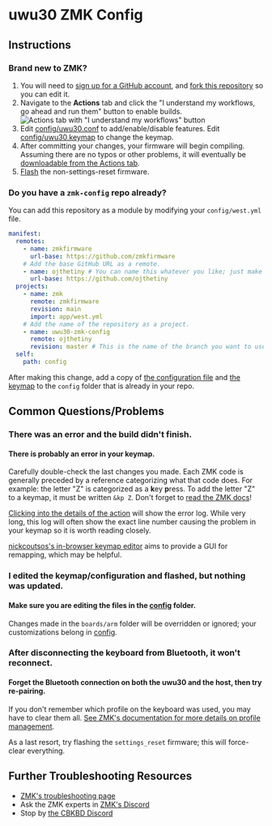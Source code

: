 # uwu30 ZMK Config

## Instructions

### Brand new to ZMK?

1. You will need to [sign up for a GitHub account](https://github.com/signup), and [fork this repository](https://docs.github.com/en/get-started/quickstart/fork-a-repo#forking-a-repository) so you can edit it.
2. Navigate to the **Actions** tab and click the "I understand my workflows, go ahead and run them" button to enable builds.
   ![Actions tab with "I understand my workflows" button](https://i.imgur.com/B7cTAE6.png)
3. Edit [config/uwu30.conf](config/uwu30.conf) to add/enable/disable features. Edit [config/uwu30.keymap](config/uwu30.keymap) to change the keymap.
4. After committing your changes, your firmware will begin compiling. Assuming there are no typos or other problems, it will eventually be [downloadable from the Actions tab](https://zmk.dev/docs/user-setup#installing-the-firmware).
5. [Flash](https://zmk.dev/docs/user-setup#flashing-uf2-files) the non-settings-reset firmware.

### Do you have a `zmk-config` repo already?

You can add this repository as a module by modifying your `config/west.yml` file.

```yaml
manifest:
  remotes:
    - name: zmkfirmware
      url-base: https://github.com/zmkfirmware
    # Add the base GitHub URL as a remote.
    - name: ojthetiny # You can name this whatever you like; just make sure the "remote" below matches.
      url-base: https://github.com/ojthetiny
  projects:
    - name: zmk
      remote: zmkfirmware
      revision: main
      import: app/west.yml
    # Add the name of the repository as a project.
    - name: uwu30-zmk-config
      remote: ojthetiny
      revision: master # This is the name of the branch you want to use.
  self:
    path: config
```

After making this change, add a copy of [the configuration file](config/uwu30.conf) and [the keymap](config/uwu30.keymap) to the `config` folder that is already in your repo.

## Common Questions/Problems

### There was an error and the build didn't finish.

#### There is probably an error in your keymap.

Carefully double-check the last changes you made. Each ZMK code is generally preceded by a reference categorizing what that code does. For example: the letter "Z" is categorized as a **k**ey **p**ress. To add the letter "Z" to a keymap, it must be written `&kp Z`. Don't forget to [read the ZMK docs](https://zmk.dev/docs/features/keymaps)!

[Clicking into the details of the action](https://docs.github.com/en/actions/quickstart#viewing-your-workflow-results) will show the error log. While very long, this log will often show the exact line number causing the problem in your keymap so it is worth reading closely.

[nickcoutsos's in-browser keymap editor](https://nickcoutsos.github.io/keymap-editor) aims to provide a GUI for remapping, which may be helpful.

### I edited the keymap/configuration and flashed, but nothing was updated.

#### Make sure you are editing the files in the [config](config) folder.

Changes made in the `boards/arm` folder will be overridden or ignored; your customizations belong in [config](config).

### After disconnecting the keyboard from Bluetooth, it won't reconnect.

#### Forget the Bluetooth connection on both the uwu30 and the host, then try re-pairing.

If you don't remember which profile on the keyboard was used, you may have to clear them all. [See ZMK's documentation for more details on profile management](https://zmk.dev/docs/behaviors/bluetooth#bluetooth-pairing-and-profiles).

As a last resort, try flashing the `settings_reset` firmware; this will force-clear everything.

## Further Troubleshooting Resources

- [ZMK's troubleshooting page](https://zmk.dev/docs/troubleshooting)
- Ask the ZMK experts in [ZMK's Discord](https://zmk.dev/community/discord/invite)
- Stop by [the CBKBD Discord](https://www.cbkbd.com/discord)
